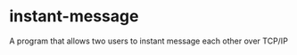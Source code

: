 instant-message
===============

A program that allows two users to instant message each other over TCP/IP
